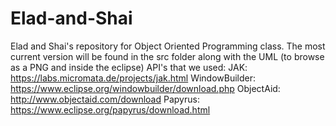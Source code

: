 # Elad-and-Shai
Elad and Shai's repository for Object Oriented Programming class.
The most current version will be found in the src folder along with the UML (to browse as a PNG and inside the eclipse)
API's that we used:
JAK: https://labs.micromata.de/projects/jak.html
WindowBuilder: https://www.eclipse.org/windowbuilder/download.php
ObjectAid: http://www.objectaid.com/download
Papyrus: https://www.eclipse.org/papyrus/download.html

